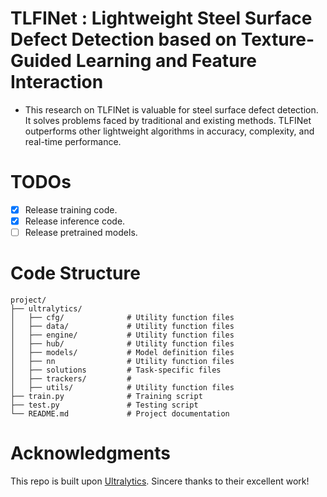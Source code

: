 # TLFINet : Lightweight Steel Surface Defect Detection based on Texture-Guided Learning and Feature Interaction
- This research on TLFINet is valuable for steel surface defect detection. It solves problems faced by traditional and existing methods. TLFINet outperforms other lightweight algorithms in accuracy, complexity, and real-time performance.

# TODOs
- [x] Release training code.
- [x] Release inference code.
- [ ] Release pretrained models.

# Code Structure

```plaintext
project/
├── ultralytics/          
│   ├── cfg/              # Utility function files
│   ├── data/             # Utility function files
│   ├── engine/           # Utility function files
│   ├── hub/              # Utility function files
│   ├── models/           # Model definition files
│   ├── nn                # Utility function files
│   ├── solutions         # Task-specific files
│   ├── trackers/         # 
│   ├── utils/            # Utility function files
├── train.py              # Training script
├── test.py               # Testing script
└── README.md             # Project documentation
```

# Acknowledgments
This repo is built upon [Ultralytics](https://github.com/ultralytics/ultralytics). Sincere thanks to their excellent work!

